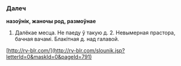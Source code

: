 ### Далеч
**назоўнік, жаночы род, размоўнае**

1. Далёкае месца. Не паеду ў такую д. 2. Невымерная прастора, бачная вачамі. Блакітная д. над галавой.

<a rel="author">[http://rv-blr.com/](http://rv-blr.com/slounik.jsp?letterId=0&maskId=0&pageId=791)</a>
